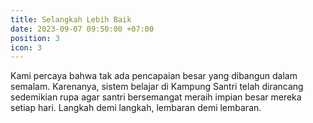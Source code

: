```yaml
---
title: Selangkah Lebih Baik
date: 2023-09-07 09:50:00 +07:00
position: 3
icon: 3
---
```

Kami percaya bahwa tak ada pencapaian besar yang dibangun dalam semalam. Karenanya, sistem belajar di Kampung Santri telah dirancang sedemikian rupa agar santri bersemangat meraih impian besar mereka setiap hari. Langkah demi langkah, lembaran demi lembaran.